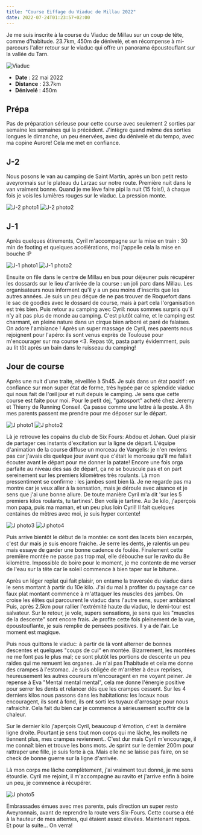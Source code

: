 ```yaml
---
title: "Course Eiffage du Viaduc de Millau 2022"
date: 2022-07-24T01:23:57+02:00
---
```


Je me suis inscrite à la course du Viaduc de Millau sur un coup de tête, comme d'habitude. 23.7km, 450m de dénivelé, et en récompense à mi-parcours l'aller retour sur le viaduc qui offre un panorama époustouflant sur la vallée du Tarn.

![Viaduc](/pictures/viaduc.jpg)

- **Date** : 22 mai 2022
- **Distance** : 23.7km
- **Dénivelé** : 450m
## Prépa
Pas de préparation sérieuse pour cette course avec seulement 2 sorties par semaine les semaines qui la précèdent. J'intègre quand même des sorties longues le dimanche, un peu énervées, avec du dénivelé et du tempo, avec ma copine Aurore! Cela me met en confiance.

## J-2
Nous posons le van au camping de Saint Martin, après un bon petit resto aveyronnais sur le plateau du Larzac sur notre route. Première nuit dans le van vraiment bonne. Quand je me lève faire pipi la nuit (15 fois!), à chaque fois je vois les lumières rouges sur le viaduc. La pression monte.

![J-2 photo1](/pictures/j-2_photo1.jpg)
![J-2 photo2](/pictures/j-2_photo2.jpg)

## J-1

Après quelques étirements, Cyril m'accompagne sur la mise en train : 30 min de footing et quelques accélérations, moi j'appelle cela la mise en bouche :P

![J-1 photo1](/pictures/j-1_photo1.jpg)
![J-1 photo2](/pictures/j-1_photo2.jpg)

Ensuite on file dans le centre de Millau en bus pour déjeuner puis récupérer les dossards sur le lieu d'arrivée de la course : un joli parc dans Millau. Les organisateurs nous informent qu'il y a un peu moins d'inscrits que les autres années. Je suis un peu déçue de ne pas trouver de Roquefort dans le sac de goodies avec le dossard de course, mais à part cela l'organisation est très bien. Puis retour au camping avec Cyril: nous sommes surpris qu'il n'y ait pas plus de monde au camping. C'est plutôt calme, et le camping est charmant, en pleine nature dans un cirque bien arboré et paré de falaises. On adore l'ambiance !
Après un super massage de Cyril, mes parents nous rejoignent pour l'apéro: ils sont venus exprès de Toulouse pour m'encourager sur ma course <3.
Repas tôt, pasta party évidemment, puis au lit tôt après un bain dans le ruisseau du camping!

## Jour de course

Après une nuit d'une traite, réveillée à 5h45. Je suis dans un état positif : en confiance sur mon super état de forme, très hypée par ce splendide viaduc qui nous fait de l'œil jour et nuit depuis le camping. Je sens que cette course est faite pour moi.
Pour le petit dej, "gatosport" acheté chez Jeremy et Thierry de Running Conseil. Ça passe comme une lettre à la poste. A 8h mes parents passent me prendre pour me déposer sur le départ.

![J photo1](/pictures/j_photo1.jpg)
![J photo2](/pictures/j_photo2.jpg)

Là je retrouve les copains du club de Six Fours: Abdou et Johan. Quel plaisir de partager ces instants d'excitation sur la ligne de départ. L'équipe d'animation de la course diffuse un morceau de Vangelis: je n'en reviens pas car j'avais dis quelque jour avant que c'était le morceau qu'il me fallait écouter avant le départ pour me donner la patate!
Encore une fois orga parfaite au niveau des sas de départ, ça ne se bouscule pas et on part sereinement sur les premiers kilomètres très roulants. Là mon pressentiment se confirme : les jambes sont bien là. Je ne regarde pas ma montre car je veux aller à la sensation, mais je déroule avec aisance et je sens que j'ai une bonne allure. De toute manière Cyril m'a dit 'sur les 5 premiers kilos roulants, tu tartines'. Ben voilà je tartine.
Au 3e kilo, j'aperçois mon papa, puis ma maman, et un peu plus loin Cyril! Il fait quelques centaines de mètres avec moi, je suis hyper contente!

![J photo3](/pictures/j_photo3.jpg)
![J photo4](/pictures/j_photo4.jpg)

Puis arrive bientôt le début de la montée: ce sont des lacets bien escarpés, c'est dur mais je suis encore fraiche. Je serre les dents, je ralentis un peu mais essaye de garder une bonne cadence de foulée. Finalement cette première montée ne passe pas trop mal, elle débouche sur le ravito du 8e kilomètre. Impossible de boire pour le moment, je me contente de me verser de l'eau sur la tête car le soleil commence à bien taper sur le bitume..

Après un léger replat qui fait plaisir, on entame la traversée du viaduc dans le sens montant à partir du 10e kilo. J'ai du mal à profiter du paysage car ce faux plat montant commence à m'attaquer les muscles des jambes. On croise les élites qui parcourent le viaduc dans l'autre sens, super ambiance! Puis, après 2.5km pour rallier l'extrémité haute du viaduc, le demi-tour est salvateur. Sur le retour, je vole, supers sensations, je sens que les "muscles de la descente" sont encore frais. Je profite cette fois pleinement de la vue, époustouflante, je suis remplie de pensées positives. Il y a de l'air. Le moment est magique.

Puis nous quittons le viaduc: à partir de là vont alterner de bonnes descentes et quelques "coups de cul" en montée. Bizarrement, les montées ne me font pas le plus mal; ce sont plutôt les portions de descente un peu raides qui me remuent les organes. Je n'ai pas l'habitude et cela me donne des crampes à l'estomac. Je suis obligée de m'arrêter à deux reprises, heureusement les autres coureurs m'encouragent en me voyant peiner. Je repense à Eva "Mental mental mental", cela me donne l'énergie positive pour serrer les dents et relancer dés que les crampes cessent. Sur les 4 derniers kilos nous passons dans les habitations: les locaux nous encouragent, ils sont à fond, ils ont sorti les tuyaux d'arrosage pour nous rafraichir. Cela fait du bien car je commence à sérieusement souffrir de la chaleur.

Sur le dernier kilo j'aperçois Cyril, beaucoup d'émotion, c'est la dernière ligne droite. Pourtant je sens tout mon corps qui me lâche, les mollets ne tiennent plus, mes crampes reviennent.. C'est dur mais Cyril m'encourage, il me connaît bien et trouve les bons mots. Je sprint sur le dernier 200m pour rattraper une fille, je suis forte à ça. Mais elle ne se laisse pas faire, on se check de bonne guerre sur la ligne d'arrivée.

Là mon corps me lâche complètement, j'ai vraiment tout donné, je me sens étourdie. Cyril me rejoint, il m'accompagne au ravito et j'arrive enfin à boire un peu, je commence à récupérer.

![J photo5](/pictures/j_photo5.jpg)

Embrassades émues avec mes parents, puis direction un super resto Aveyronnais, avant de reprendre la route vers Six-Fours. Cette course a été à la hauteur de mes attentes, qui étaient assez élevées. Maintenant repos. Et pour la suite... On verra!
